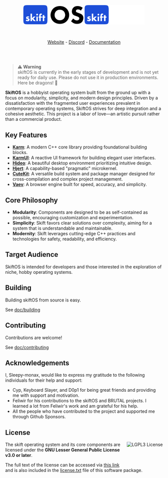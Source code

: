 <br/>
<br/>

<p align="center">
<img src="doc/logo-light.svg#gh-light-mode-only" width="192" />
<img src="doc/logo-dark.svg#gh-dark-mode-only" width="192" />
</p>
<br/>
<p align="center">
<a href="https://skiftos.org/">Website</a> -
<a href="https://discord.com/invite/gamGsfg">Discord</a> -
<a href="https://docs.skiftos.org">Documentation</a>
</p>

<br/>
<br/>

> **⚠ Warning**<br> skiftOS is currently in the early stages of development and is not yet ready for daily use. Please do not use it in production environments. Here be dragons! 🐉

**SkiftOS** is a hobbyist operating system built from the ground up with a focus on modularity, simplicity, and modern design principles.  Driven by a dissatisfaction with the fragmented user experiences prevalent in contemporary operating systems, SkiftOS strives for deep integration and a cohesive aesthetic. This project is a labor of love—an artistic pursuit rather than a commercial product.


## Key Features

- [**Karm**](src/libs): A modern C++ core library providing foundational building blocks.
- [**KarmUI**](src/libs/karm-ui/): A reactive UI framework for building elegant user interfaces.
- [**Hideo**](src/apps): A beautiful desktop environment prioritizing intuitive design.
- [**Hjert**](src/kernel): A capability-based "pragmatic" microkernel.
- [**CuteKit**](https://github.com/cute-engineering/cutekit): A versatile build system and package manager designed for cross-compilation and complex project management.
- [**Vaev**](src/web): A browser engine built for speed, accuracy, and simplicity.

## Core Philosophy

- **Modularity**: Components are designed to be as self-contained as possible, encouraging customization and experimentation.
- **Simplicity**: Skift favors clear solutions over complexity, aiming for a system that is understandable and maintainable.
- **Modernity**: Skift leverages cutting-edge C++ practices and technologies for safety, readability, and efficiency.

## Target Audience

SkiftOS is intended for developers and those interested in the exploration of niche, hobby operating systems.

## Building

Building skiftOS from source is easy.

See [doc/building](https://docs.skiftos.org/building.html)

## Contributing

Contributions are welcome!

See [doc/contributing](https://docs.skiftos.org/contributing.html)

## Acknowledgements

I, Sleepy-monax, would like to express my gratitude to the following individuals for their help and support:

- Cyp, Keyboard Slayer, and D0p1 for being great friends and providing me with support and motivation.
- Feliwir for his contributions to the skiftOS and BRUTAL projects. I learned a lot from Feliwir's work and am grateful for his help.
- All the people who have contributed to the project and supported me through Github Sponsors.

## License

<a href="https://www.gnu.org/licenses/lgpl-3.0.en.html">
  <img align="right" height="72" alt="LGPL3 License" src="https://branding.cute.engineering/licenses/lgpl.svg" />
</a>

The skift operating system and its core components are licensed under the **GNU Lesser General Public License v3.0 or later**.

The full text of the license can be accessed via [this link](https://www.gnu.org/licenses/lgpl-3.0-standalone.html) and is also included in the [license.txt](license.txt) file of this software package.
